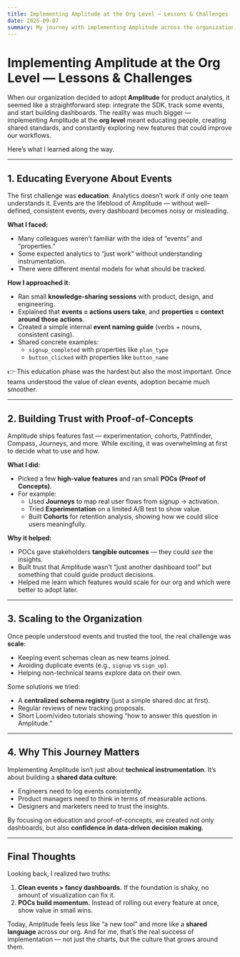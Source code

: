 ```yaml
---
title: Implementing Amplitude at the Org Level — Lessons & Challenges
date: 2025-09-07
summary: My journey with implementing Amplitude across the organization — from educating teams about events to running POCs on new features.
---
```


# Implementing Amplitude at the Org Level — Lessons & Challenges

When our organization decided to adopt **Amplitude** for product analytics, it seemed like a straightforward step: integrate the SDK, track some events, and start building dashboards. The reality was much bigger — implementing Amplitude at the **org level** meant educating people, creating shared standards, and constantly exploring new features that could improve our workflows.

Here’s what I learned along the way.

---

## 1. Educating Everyone About Events

The first challenge was **education**. Analytics doesn’t work if only one team understands it. Events are the lifeblood of Amplitude — without well-defined, consistent events, every dashboard becomes noisy or misleading.

**What I faced:**
- Many colleagues weren’t familiar with the idea of “events” and “properties.”  
- Some expected analytics to “just work” without understanding instrumentation.  
- There were different mental models for what should be tracked.

**How I approached it:**
- Ran small **knowledge-sharing sessions** with product, design, and engineering.  
- Explained that **events = actions users take**, and **properties = context around those actions**.  
- Created a simple internal **event naming guide** (verbs + nouns, consistent casing).  
- Shared concrete examples:
  - `signup_completed` with properties like `plan_type`
  - `button_clicked` with properties like `button_name`

👉 This education phase was the hardest but also the most important. Once teams understood the value of clean events, adoption became much smoother.

---

## 2. Building Trust with Proof-of-Concepts

Amplitude ships features fast — experimentation, cohorts, Pathfinder, Compass, Journeys, and more. While exciting, it was overwhelming at first to decide what to use and how.

**What I did:**
- Picked a few **high-value features** and ran small **POCs (Proof of Concepts)**.  
- For example:
  - Used **Journeys** to map real user flows from signup → activation.  
  - Tried **Experimentation** on a limited A/B test to show value.  
  - Built **Cohorts** for retention analysis, showing how we could slice users meaningfully.

**Why it helped:**
- POCs gave stakeholders **tangible outcomes** — they could *see* the insights.  
- Built trust that Amplitude wasn’t “just another dashboard tool” but something that could guide product decisions.  
- Helped me learn which features would scale for our org and which were better to adopt later.

---

## 3. Scaling to the Organization

Once people understood events and trusted the tool, the real challenge was **scale**:
- Keeping event schemas clean as new teams joined.  
- Avoiding duplicate events (e.g., `signup` vs `sign_up`).  
- Helping non-technical teams explore data on their own.

Some solutions we tried:
- A **centralized schema registry** (just a simple shared doc at first).  
- Regular reviews of new tracking proposals.  
- Short Loom/video tutorials showing “how to answer this question in Amplitude.”

---

## 4. Why This Journey Matters

Implementing Amplitude isn’t just about **technical instrumentation**. It’s about building a **shared data culture**:
- Engineers need to log events consistently.  
- Product managers need to think in terms of measurable actions.  
- Designers and marketers need to trust the insights.  

By focusing on education and proof-of-concepts, we created not only dashboards, but also **confidence in data-driven decision making**.

---

## Final Thoughts

Looking back, I realized two truths:
1. **Clean events > fancy dashboards.** If the foundation is shaky, no amount of visualization can fix it.  
2. **POCs build momentum.** Instead of rolling out every feature at once, show value in small wins.  

Today, Amplitude feels less like “a new tool” and more like a **shared language** across our org. And for me, that’s the real success of implementation — not just the charts, but the culture that grows around them.
